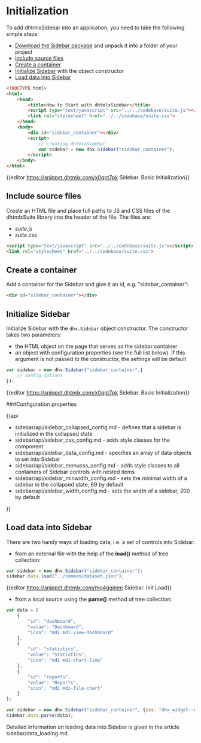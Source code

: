 Initialization
=====================

To add dhtmlxSidebar into an application, you need to take the following simple steps:

- [Download the Sidebar package](https://dhtmlx.com/docs/products/dhtmlxSuite/download.shtml) and unpack it into a folder of your project
- [Include source files](#includesourcefiles)
- [Create a container](#createacontainer)
- [Initialize Sidebar](#initializesidebar) with the object constructor
- [Load data into Sidebar](#loaddataintosidebar)

~~~html
<!DOCTYPE html>
<html>
    <head>
        <title>How to Start with dhtmlxSidebar</title>         
        <script type="text/javascript" src="../../codebase/suite.js"></script>
        <link rel="stylesheet" href="../../codebase/suite.css">
    </head>
    <body>
        <div id="sidebar_container"></div>
        <script>
            // creating dhtmlxSidebar
            var sidebar = new dhx.Sidebar("sidebar_container");
        </script>
    </body>
</html>
~~~

{{editor	https://snippet.dhtmlx.com/x0qpt7pk	Sidebar. Basic Initialization}}

Include source files
--------------------

Create an HTML file and place full paths to JS and CSS files of the dhtmlxSuite library into the header of the file. The files are:

- *suite.js*
- *suite.css*

~~~html
<script type="text/javascript" src="../../codebase/suite.js"></script>
<link rel="stylesheet" href="../../codebase/suite.css">
~~~

Create a container
-------------------

Add a container for the Sidebar and give it an id, e.g. "sidebar_container":

~~~html
<div id="sidebar_container"></div>
~~~

Initialize Sidebar
---------------------

Initialize Sidebar with the `dhx.Sidebar` object constructor. The constructor takes two parameters:

- the HTML object on the page that serves as the sidebar container
- an object with configuration properties (see the full list below). If this argument is not passed to the constructor, the settings will be default

~~~js
var sidebar = new dhx.Sidebar("sidebar_container",{
	// config options
});
~~~

{{editor	https://snippet.dhtmlx.com/x0qpt7pk	Sidebar. Basic Initialization}}

###Configuration properties

{{api

- sidebar/api/sidebar_collapsed_config.md - defines that a sidebar is initialized in the collapsed state
- sidebar/api/sidebar_css_config.md - adds style classes for the component
- sidebar/api/sidebar_data_config.md - specifies an array of data objects to set into Sidebar 
- sidebar/api/sidebar_menucss_config.md - adds style classes to all containers of Sidebar controls with nested items
- sidebar/api/sidebar_minwidth_config.md - sets the minimal width of a sidebar in the collapsed state, 69 by default
- sidebar/api/sidebar_width_config.md - sets the width of a sidebar, 200 by default

}}

Load data into Sidebar
------------------

There are two handy ways of loading data, i.e. a set of controls into Sidebar:

- from an external file with the help of the **load()** method of tree collection:

~~~js
var sidebar = new dhx.Sidebar("sidebar_container");
sidebar.data.load("../common/dataset.json");
~~~

{{editor	https://snippet.dhtmlx.com/mq4ggjmm	Sidebar. Init Load}}

- from a local source using the **parse()** method of tree collection:

~~~js
var data = [
    {
        "id": "dashboard",
        "value": "Dashboard",
        "icon": "mdi mdi-view-dashboard"
    },
    {
        "id": "statistics",
        "value": "Statistics",
        "icon": "mdi mdi-chart-line"
    },
    {
        "id": "reports",
        "value": "Reports",
        "icon": "mdi mdi-file-chart"
    }
];

var sidebar = new dhx.Sidebar("sidebar_container", {css: "dhx_widget--border_right" });
sidebar.data.parse(data);
~~~

Detailed information on loading data into Sidebar is given in the article sidebar/data_loading.md.




